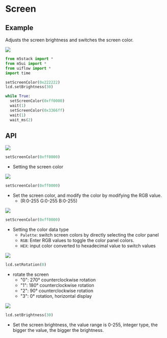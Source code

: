 # Screen

## Example

Adjusts the screen brightness and switches the screen color.

<img class="blockly_svg" src="https://m5stack.oss-cn-shenzhen.aliyuncs.com/resource/docs/static/assets/img/uiflow/blockly/ui/screen/uiflow_block_screen_example.svg"> 


```python
from m5stack import *
from m5ui import *
from uiflow import *
import time

setScreenColor(0x222222)
lcd.setBrightness(30)

while True:
  setScreenColor(0xff0000)
  wait(1)
  setScreenColor(0x3366ff)
  wait(1)
  wait_ms(2)
```

## API

<img class="blockly_svg" src="https://m5stack.oss-cn-shenzhen.aliyuncs.com/resource/docs/static/assets/img/uiflow/blockly/ui/screen/uiflow_block_screen_set_backgroundcolor.svg"> 

```python
setScreenColor(0xff0000)
```

- Setting the screen color
  

<img class="blockly_svg" src="https://m5stack.oss-cn-shenzhen.aliyuncs.com/resource/docs/static/assets/img/uiflow/blockly/ui/screen/uiflow_block_screen_set_backgroundcolor_rgb_value.svg"> 

```python
setScreenColor(0xff0000)
```
 
- Set the screen color, and modify the color by modifying the RGB value.
  - (R:0-255  G:0-255 B:0-255)

<img class="blockly_svg" src="https://m5stack.oss-cn-shenzhen.aliyuncs.com/resource/docs/static/assets/img/uiflow/blockly/ui/screen/uiflow_block_screen_set_backgroundcolor_option.svg"> 

```python
setScreenColor(0xff0000)
```

- Setting the color data type
  - `Palette`: switch screen colors by directly selecting the color panel
  - `RGB`: Enter RGB values to toggle the color panel colors.
  - `HEX`: input color converted to hexadecimal value to switch values

<img class="blockly_svg" src="https://m5stack.oss-cn-shenzhen.aliyuncs.com/resource/docs/static/assets/img/uiflow/blockly/ui/screen/uiflow_block_screen_set_rotate_mode.svg"> 

```python
lcd.setRotation(0)
```

- rotate the screen
  - "0": 270° counterclockwise rotation
  - "1": 180° counterclockwise rotation
  - "2": 90° counterclockwise rotation
  - "3": 0° rotation, horizontal display

<img class="blockly_svg" src="https://m5stack.oss-cn-shenzhen.aliyuncs.com/resource/docs/static/assets/img/uiflow/blockly/ui/screen/uiflow_block_screen_set_brightness.svg"> 

```python
lcd.setBrightness(30)
```

- Set the screen brightness, the value range is 0-255, integer type, the bigger the value, the bigger the brightness.
